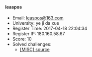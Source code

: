 #### leaspos  

* Email: leaspos@163.com  
* University: ye ji da xue  
* Register Time: 2017-04-18 22:04:34  
* Register IP: 180.160.58.67  
* Score: 10  
* Solved challenges: 
  * [[MISC] source](https://github.com/SniperOJ/Challenges/blob/master/MISC/source.json)  
